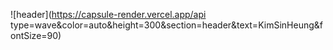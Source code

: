 
![header](https://capsule-render.vercel.app/api type=wave&color=auto&height=300&section=header&text=KimSinHeung&fontSize=90)
